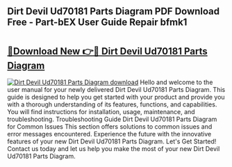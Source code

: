 ## Dirt Devil Ud70181 Parts Diagram PDF Download Free - Part-bEX User Guide Repair bfmk1

# <h2><a href="http://dfmtbl.blite.top/?on=Dirt+Devil+Ud70181+Parts+Diagram">🔗Download New 👉🔴 Dirt Devil Ud70181 Parts Diagram</a></h2>

[![Dirt Devil Ud70181 Parts Diagram download](https://i.imgur.com/lujVjoI.png)](http://dfmtbl.blite.top/?on=Dirt+Devil+Ud70181+Parts+Diagram)
Hello and welcome to the user manual for your newly delivered Dirt Devil Ud70181 Parts Diagram. This guide is designed to help you get started with your product and provide you with a thorough understanding of its features, functions, and capabilities. You will find instructions for installation, usage, maintenance, and troubleshooting. Troubleshooting Guide Dirt Devil Ud70181 Parts Diagram for Common Issues This section offers solutions to common issues and error messages encountered. Experience the future with the innovative features of your new Dirt Devil Ud70181 Parts Diagram. Let's Get Started! Contact us today and let us help you make the most of your new Dirt Devil Ud70181 Parts Diagram.
